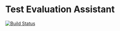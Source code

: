 # Test Evaluation Assistant

[![Build Status](https://travis-ci.org/Oborichkin/tea-site.svg?branch=master)](https://travis-ci.org/Oborichkin/tea-site)